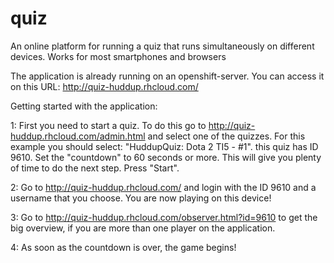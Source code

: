 # quiz
An online platform for running a quiz that runs simultaneously on different devices. Works for most smartphones and browsers

The application is already running on an openshift-server. You can access it on this URL: http://quiz-huddup.rhcloud.com/

Getting started with the application:

1: 
First you need to start a quiz. To do this go to http://quiz-huddup.rhcloud.com/admin.html and select one of the quizzes.
For this example you should select: "HuddupQuiz: Dota 2 TI5 - #1". this quiz has ID 9610.
Set the "countdown" to 60 seconds or more. This will give you plenty of time to do the next step.
Press "Start".

2: 
Go to http://quiz-huddup.rhcloud.com/ and login with the ID 9610 and a username that you choose. You are now playing on this device!

3:
Go to http://quiz-huddup.rhcloud.com/observer.html?id=9610 to get the big overview, if you are more than one player on the application.

4: 
As soon as the countdown is over, the game begins!
